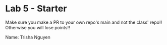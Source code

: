 # Lab 5 - Starter
Make sure you make a PR to your own repo's main and not the class' repo!! Otherwise you will lose points!!

Name: Trisha Nguyen
